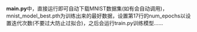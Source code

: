 **main.py**中，直接运行即可自动下载MNIST数据集(如有会自动调用)，mnist_model_best.pth为训练出来的最好数据，设置第17行的num_epochs以设置迭代次数(不要过大防止过拟合)，之后会运行train.py训练模型......
